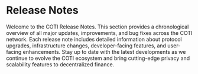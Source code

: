 # Release Notes

Welcome to the COTI Release Notes. This section provides a chronological overview of all major updates, improvements, and bug fixes across the COTI network. Each release note includes detailed information about protocol upgrades, infrastructure changes, developer-facing features, and user-facing enhancements. Stay up to date with the latest developments as we continue to evolve the COTI ecosystem and bring cutting-edge privacy and scalability features to decentralized finance.
